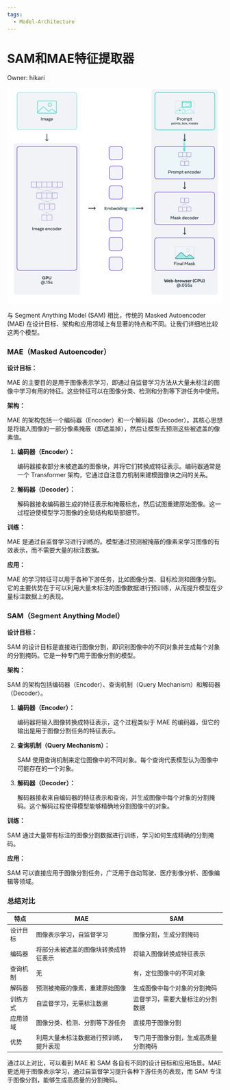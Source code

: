 ```yaml
---
tags:
  - Model-Architecture
---
```

# SAM和MAE特征提取器

Owner: hikari

![image.png](Paper/attachments/SAM和MAE特征提取器%208c7faa31c2384bbfa6a9eda1a1589439/image.png)

与 Segment Anything Model (SAM) 相比，传统的 Masked Autoencoder (MAE) 在设计目标、架构和应用领域上有显著的特点和不同。让我们详细地比较这两个模型。

### MAE（Masked Autoencoder）

**设计目标：**

MAE 的主要目的是用于图像表示学习，即通过自监督学习方法从大量未标注的图像中学习有用的特征。这些特征可以在图像分类、检测和分割等下游任务中使用。

**架构：**

MAE 的架构包括一个编码器（Encoder）和一个解码器（Decoder）。其核心思想是将输入图像的一部分像素掩蔽（即遮盖掉），然后让模型去预测这些被遮盖的像素值。

1. **编码器（Encoder）：**
    
    编码器接收部分未被遮盖的图像块，并将它们转换成特征表示。编码器通常是一个 Transformer 架构，它通过自注意力机制来建模图像块之间的关系。
    
2. **解码器（Decoder）：**
    
    解码器接收编码器生成的特征表示和掩蔽标志，然后试图重建原始图像。这一过程迫使模型学习图像的全局结构和局部细节。
    

**训练：**

MAE 是通过自监督学习进行训练的。模型通过预测被掩蔽的像素来学习图像的有效表示，而不需要大量的标注数据。

**应用：**

MAE 的学习特征可以用于各种下游任务，比如图像分类、目标检测和图像分割。它的主要优势在于可以利用大量未标注的图像数据进行预训练，从而提升模型在少量标注数据上的表现。

### SAM（Segment Anything Model）

**设计目标：**

SAM 的设计目标是直接进行图像分割，即识别图像中的不同对象并生成每个对象的分割掩码。它是一种专门用于图像分割的模型。

**架构：**

SAM 的架构包括编码器（Encoder）、查询机制（Query Mechanism）和解码器（Decoder）。

1. **编码器（Encoder）：**
    
    编码器将输入图像转换成特征表示，这个过程类似于 MAE 的编码器，但它的输出是用于图像分割任务的特征表示。
    
2. **查询机制（Query Mechanism）：**
    
    SAM 使用查询机制来定位图像中的不同对象。每个查询代表模型认为图像中可能存在的一个对象。
    
3. **解码器（Decoder）：**
    
    解码器接收来自编码器的特征表示和查询，并生成图像中每个对象的分割掩码。这个解码过程使得模型能够精确地分割图像中的对象。
    

**训练：**

SAM 通过大量带有标注的图像分割数据进行训练，学习如何生成精确的分割掩码。

**应用：**

SAM 可以直接应用于图像分割任务，广泛用于自动驾驶、医疗影像分析、图像编辑等领域。

### 总结对比

| 特点 | MAE | SAM |
| --- | --- | --- |
| 设计目标 | 图像表示学习，自监督学习 | 图像分割，生成分割掩码 |
| 编码器 | 将部分未被遮盖的图像块转换成特征表示 | 将输入图像转换成特征表示 |
| 查询机制 | 无 | 有，定位图像中的不同对象 |
| 解码器 | 预测被掩蔽的像素，重建原始图像 | 生成图像中每个对象的分割掩码 |
| 训练方式 | 自监督学习，无需标注数据 | 监督学习，需要大量标注的分割数据 |
| 应用领域 | 图像分类、检测、分割等下游任务 | 直接用于图像分割 |
| 优势 | 利用大量未标注数据进行预训练，提升表现 | 专门用于图像分割，生成高质量分割掩码 |

通过以上对比，可以看到 MAE 和 SAM 各自有不同的设计目标和应用场景。MAE 更适用于图像表示学习，通过自监督学习提升各种下游任务的表现，而 SAM 专注于图像分割，能够生成高质量的分割掩码。
